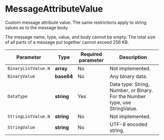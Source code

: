 # MessageAttributeValue

Custom message attribute value. The same restrictions apply to string values as to the message body.

The message name, type, value, and body cannot be empty. The total size of all parts of a message put together cannot exceed 256 KB.

| Parameter | Type | Required parameter | Description |
----- | ----- | ----- | -----
| `BinaryListValue.N` | **array** | No | Not implemented. |
| `BinaryValue` | **base64** | No | Any binary data. |
| `DataType` | **string** | Yes | Data type: String, Number, or Binary. For the Number type, use StringValue. |
| `StringListValue.N` | **string** | No | Not implemented. |
| `StringValue` | **string** | No | UTF-8 encoded string. |